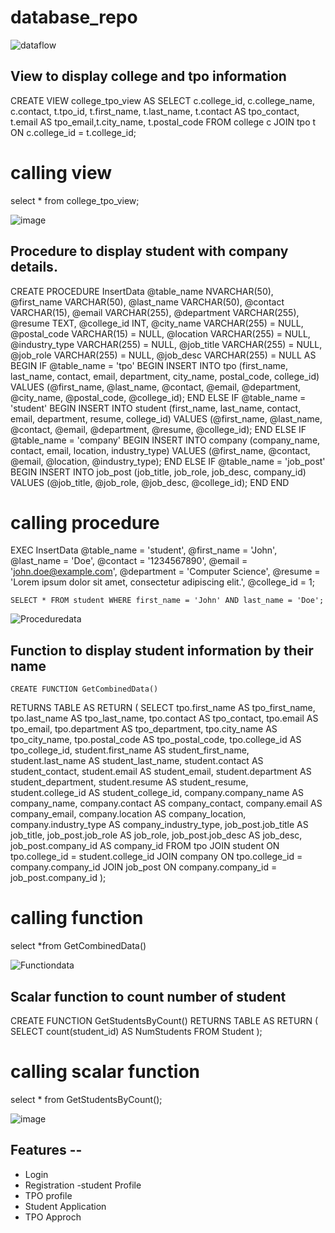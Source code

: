 # database_repo
![dataflow](https://github.com/BBDbhagyashrithakur/database_repo/assets/159768548/1061472c-9c22-4faf-9d37-3faecc897d35)

 ## View to display college and tpo information

CREATE VIEW college_tpo_view
AS
SELECT 
    c.college_id, c.college_name, c.contact,
    t.tpo_id, t.first_name, t.last_name, t.contact AS tpo_contact, t.email AS tpo_email,t.city_name, t.postal_code
FROM college c
JOIN tpo t ON c.college_id = t.college_id;

# calling view
select * from college_tpo_view;

![image](https://github.com/BBDbhagyashrithakur/database_repo/assets/159768548/4815986b-b71c-4ea6-b182-cbe6f2f2f9ce)


 ## Procedure to display student with company details.

CREATE PROCEDURE InsertData
    @table_name NVARCHAR(50),
    @first_name VARCHAR(50),
    @last_name VARCHAR(50),
    @contact VARCHAR(15),
    @email VARCHAR(255),
    @department VARCHAR(255),
    @resume TEXT,
    @college_id INT,
    @city_name VARCHAR(255) = NULL,
    @postal_code VARCHAR(15) = NULL,
    @location VARCHAR(255) = NULL,
    @industry_type VARCHAR(255) = NULL,
    @job_title VARCHAR(255) = NULL,
    @job_role VARCHAR(255) = NULL,
    @job_desc VARCHAR(255) = NULL
AS
BEGIN
    IF @table_name = 'tpo'
    BEGIN
        INSERT INTO tpo (first_name, last_name, contact, email, department, city_name, postal_code, college_id)
        VALUES (@first_name, @last_name, @contact, @email, @department, @city_name, @postal_code, @college_id);
    END
    ELSE IF @table_name = 'student'
    BEGIN
        INSERT INTO student (first_name, last_name, contact, email, department, resume, college_id)
        VALUES (@first_name, @last_name, @contact, @email, @department, @resume, @college_id);
    END
    ELSE IF @table_name = 'company'
    BEGIN
        INSERT INTO company (company_name, contact, email, location, industry_type)
        VALUES (@first_name, @contact, @email, @location, @industry_type);
    END
    ELSE IF @table_name = 'job_post'
    BEGIN
        INSERT INTO job_post (job_title, job_role, job_desc, company_id)
        VALUES (@job_title, @job_role, @job_desc, @college_id);
    END
END


# calling procedure
EXEC InsertData 
    @table_name = 'student',
    @first_name = 'John',
    @last_name = 'Doe',
    @contact = '1234567890',
    @email = 'john.doe@example.com',
    @department = 'Computer Science',
    @resume = 'Lorem ipsum dolor sit amet, consectetur adipiscing elit.',
    @college_id = 1;

    SELECT * FROM student WHERE first_name = 'John' AND last_name = 'Doe';

![Proceduredata](https://github.com/BBDbhagyashrithakur/database_repo/assets/159768548/935fe7ae-602a-43f8-ab9c-360ce1796af4)


## Function to display student information by their name

	CREATE FUNCTION GetCombinedData()
RETURNS TABLE
AS
RETURN
(
    SELECT tpo.first_name AS tpo_first_name, tpo.last_name AS tpo_last_name,
           tpo.contact AS tpo_contact, tpo.email AS tpo_email,
           tpo.department AS tpo_department, tpo.city_name AS tpo_city_name,
           tpo.postal_code AS tpo_postal_code, tpo.college_id AS tpo_college_id,
           student.first_name AS student_first_name, student.last_name AS student_last_name,
           student.contact AS student_contact, student.email AS student_email,
           student.department AS student_department, student.resume AS student_resume,
           student.college_id AS student_college_id,
           company.company_name AS company_name, company.contact AS company_contact,
           company.email AS company_email, company.location AS company_location,
           company.industry_type AS company_industry_type,
           job_post.job_title AS job_title, job_post.job_role AS job_role,
           job_post.job_desc AS job_desc, job_post.company_id AS company_id
    FROM tpo
    JOIN student ON tpo.college_id = student.college_id
    JOIN company ON tpo.college_id = company.company_id
    JOIN job_post ON company.company_id = job_post.company_id
);

# calling function
select *from GetCombinedData()

![Functiondata](https://github.com/BBDbhagyashrithakur/database_repo/assets/159768548/536283ff-28b5-41dc-8a87-cfd70f469a48)



## Scalar function to count number of student

CREATE FUNCTION GetStudentsByCount()
RETURNS TABLE
AS
RETURN
( 
SELECT count(student_id) AS NumStudents FROM Student
);

# calling scalar function 

select * from GetStudentsByCount();

![image](https://github.com/BBDbhagyashrithakur/database_repo/assets/159768548/99f407e8-57ee-4941-99fa-0e65d22605cb)



## Features --
 
- Login
- Registration
-student Profile
- TPO profile
- Student Application
- TPO Approch
